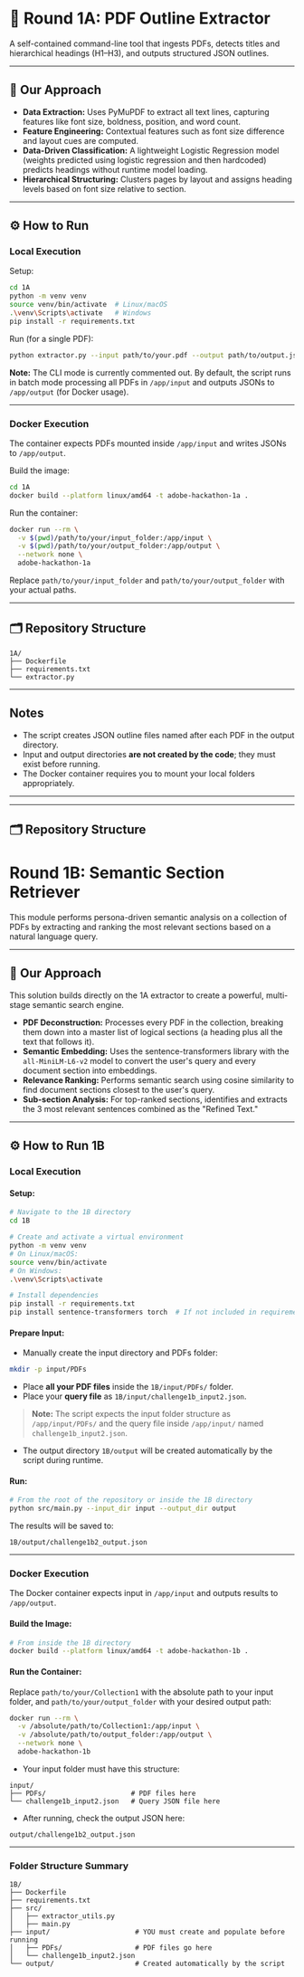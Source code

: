 # 🚀 Round 1A: PDF Outline Extractor

A self-contained command-line tool that ingests PDFs, detects titles and hierarchical headings (H1–H3), and outputs structured JSON outlines.

---

## 🧠 Our Approach

- **Data Extraction:** Uses PyMuPDF to extract all text lines, capturing features like font size, boldness, position, and word count.
- **Feature Engineering:** Contextual features such as font size difference and layout cues are computed.
- **Data-Driven Classification:** A lightweight Logistic Regression model (weights predicted using logistic regression and then hardcoded) predicts headings without runtime model loading.
- **Hierarchical Structuring:** Clusters pages by layout and assigns heading levels based on font size relative to section.

---

## ⚙️ How to Run

### Local Execution

Setup:

~~~bash
cd 1A
python -m venv venv
source venv/bin/activate  # Linux/macOS
.\venv\Scripts\activate   # Windows
pip install -r requirements.txt
~~~

Run (for a single PDF):

~~~bash
python extractor.py --input path/to/your.pdf --output path/to/output.json
~~~

**Note:** The CLI mode is currently commented out. By default, the script runs in batch mode processing all PDFs in `/app/input` and outputs JSONs to `/app/output` (for Docker usage).

---

### Docker Execution

The container expects PDFs mounted inside `/app/input` and writes JSONs to `/app/output`.

Build the image:

~~~bash
cd 1A
docker build --platform linux/amd64 -t adobe-hackathon-1a .
~~~

Run the container:

~~~bash
docker run --rm \
  -v $(pwd)/path/to/your/input_folder:/app/input \
  -v $(pwd)/path/to/your/output_folder:/app/output \
  --network none \
  adobe-hackathon-1a
~~~

Replace `path/to/your/input_folder` and `path/to/your/output_folder` with your actual paths.

---

## 🗂️ Repository Structure
~~~
1A/
├── Dockerfile
├── requirements.txt
└── extractor.py
~~~
---

## Notes

- The script creates JSON outline files named after each PDF in the output directory.
- Input and output directories **are not created by the code**; they must exist before running.
- The Docker container requires you to mount your local folders appropriately.

---
---

## 🗂️ Repository Structure


# Round 1B: Semantic Section Retriever

This module performs persona-driven semantic analysis on a collection of PDFs by extracting and ranking the most relevant sections based on a natural language query.

---

## 🧠 Our Approach

This solution builds directly on the 1A extractor to create a powerful, multi-stage semantic search engine.

- **PDF Deconstruction:** Processes every PDF in the collection, breaking them down into a master list of logical sections (a heading plus all the text that follows it).
- **Semantic Embedding:** Uses the sentence-transformers library with the `all-MiniLM-L6-v2` model to convert the user's query and every document section into embeddings.
- **Relevance Ranking:** Performs semantic search using cosine similarity to find document sections closest to the user's query.
- **Sub-section Analysis:** For top-ranked sections, identifies and extracts the 3 most relevant sentences combined as the "Refined Text."

---

## ⚙️ How to Run 1B

### Local Execution

#### Setup:

~~~ bash
# Navigate to the 1B directory
cd 1B

# Create and activate a virtual environment
python -m venv venv
# On Linux/macOS:
source venv/bin/activate
# On Windows:
.\venv\Scripts\activate

# Install dependencies
pip install -r requirements.txt
pip install sentence-transformers torch  # If not included in requirements.txt
~~~

#### Prepare Input:

- Manually create the input directory and PDFs folder:

~~~ bash
mkdir -p input/PDFs
~~~

- Place **all your PDF files** inside the `1B/input/PDFs/` folder.
- Place your **query file** as `1B/input/challenge1b_input2.json`.

> **Note:** The script expects the input folder structure as `/app/input/PDFs/` and the query file inside `/app/input/` named `challenge1b_input2.json`.

- The output directory `1B/output` will be created automatically by the script during runtime.

#### Run:

~~~ bash
# From the root of the repository or inside the 1B directory
python src/main.py --input_dir input --output_dir output
~~~

The results will be saved to:

~~~
1B/output/challenge1b2_output.json
~~~

---

### Docker Execution

The Docker container expects input in `/app/input` and outputs results to `/app/output`.

#### Build the Image:

~~~ bash
# From inside the 1B directory
docker build --platform linux/amd64 -t adobe-hackathon-1b .
~~~

#### Run the Container:

Replace `path/to/your/Collection1` with the absolute path to your input folder, and `path/to/your/output_folder` with your desired output path:

~~~ bash
docker run --rm \
  -v /absolute/path/to/Collection1:/app/input \
  -v /absolute/path/to/output_folder:/app/output \
  --network none \
  adobe-hackathon-1b
~~~

- Your input folder must have this structure:

~~~
input/
├── PDFs/                     # PDF files here
└── challenge1b_input2.json   # Query JSON file here
~~~

- After running, check the output JSON here:

~~~
output/challenge1b2_output.json
~~~

---

### Folder Structure Summary

~~~
1B/
├── Dockerfile
├── requirements.txt
├── src/
│   ├── extractor_utils.py
│   ├── main.py
├── input/                     # YOU must create and populate before running
│   ├── PDFs/                  # PDF files go here
│   └── challenge1b_input2.json
└── output/                    # Created automatically by the script
~~~

